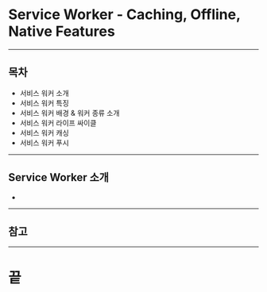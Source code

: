 <!-- $size: 16:9 -->
<!-- page_number: true -->
# Service Worker - Caching, Offline, Native Features

---
<!-- footer : Service Worker - 프론트엔드 개발자를 위한 웹앱 프로젝트 CAMP -->
## 목차
- 서비스 워커 소개
- 서비스 워커 특징
- 서비스 워커 배경 & 워커 종류 소개
- 서비스 워커 라이프 싸이클
- 서비스 워커 캐싱
- 서비스 워커 푸시

---
## Service Worker 소개
- 


---
## 참고

---
<!-- footer : -->
# 끝
